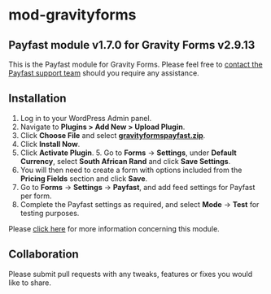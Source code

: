 # mod-gravityforms

## Payfast module v1.7.0 for Gravity Forms v2.9.13

This is the Payfast module for Gravity Forms. Please feel free
to [contact the Payfast support team](https://payfast.io/contact/) should you require any assistance.

## Installation

1. Log in to your WordPress Admin panel.
2. Navigate to **Plugins > Add New > Upload Plugin**.
3. Click **Choose File** and select
   **[gravityformspayfast.zip](https://github.com/Payfast/mod-gravityforms/releases/download/v1.7.0/gravityformspayfast.zip)**.
4. Click **Install Now**.
5. Click **Activate Plugin**.
   5. Go to **Forms** -> **Settings**, under **Default Currency**, select **South African Rand** and click 
   **Save Settings**.
6. You will then need to create a form with options included from the **Pricing Fields** section and click **Save**.
7. Go to **Forms** -> **Settings** -> **Payfast**, and add feed settings for Payfast per form.
8. Complete the Payfast settings as required, and select **Mode** -> **Test** for testing purposes.

Please [click here](https://payfast.io/integration/plugins/gravity-forms/) for more information concerning this
module.

## Collaboration

Please submit pull requests with any tweaks, features or fixes you would like to share.
